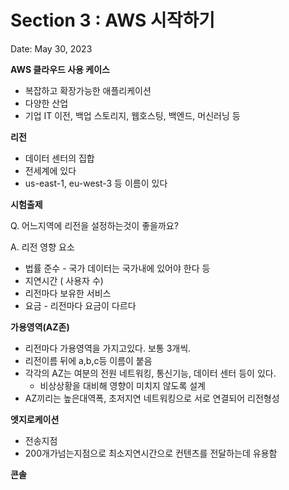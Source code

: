 # Section 3 : AWS 시작하기

Date: May 30, 2023

**AWS 클라우드 사용 케이스** 

- 복잡하고 확장가능한 애플리케이션
- 다양한 산업
- 기업 IT 이전, 백업 스토리지, 웹호스팅, 백엔드, 머신러닝 등

**리전**

- 데이터 센터의 집합
- 전세계에 있다
- us-east-1, eu-west-3 등 이름이 있다

**시험출제**

Q. 어느지역에 리전을 설정하는것이 좋을까요? 

A. 리전 영향 요소

- 법률 준수 - 국가 데이터는 국가내에 있어야 한다 등
- 지연시간 ( 사용자 수)
- 리전마다 보유한 서비스
- 요금 - 리전마다 요금이 다르다

**가용영역(AZ존)**

- 리전마다 가용영역을 가지고있다. 보통 3개씩.
- 리전이름 뒤에 a,b,c등 이름이 붙음
- 각각의 AZ는 여분의 전원 네트워킹, 통신기능, 데이터 센터 등이 있다.
    - 비상상황을 대비해 영향이 미치지 않도록 설계
- AZ끼리는 높은대역폭, 초저지연 네트워킹으로 서로 연결되어 리전형성

**엣지로케이션**

- 전송지점
- 200개가넘는지점으로 최소지연시간으로 컨텐츠를 전달하는데 유용함

**콘솔**